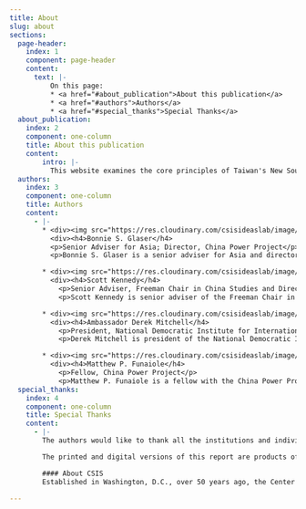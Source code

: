 ```yaml
---
title: About
slug: about
sections:
  page-header:
    index: 1
    component: page-header
    content:
      text: |-
          On this page:
          * <a href="#about_publication">About this publication</a>
          * <a href="#authors">Authors</a>
          * <a href="#special_thanks">Special Thanks</a>
  about_publication:
    index: 2
    component: one-column
    title: About this publication
    content:
        intro: |-
          This website examines the core principles of Taiwan's New Southbound Policy, Taiwan's whole-of-government effort to enhance its regional integration and promote peaceful development across the Indo-Pacific. The website has been designed to serve as a digital companion to <a href="https://www.csis.org/analysis/new-southbound-policy" class="icon-external" target="_blank" rel="nofollow noreferrer">The New Southbound Policy: Deepening Taiwan's Regional Integration</a>, a comprehensive report published by CSIS in January 2018. Much has happened since the report was published. For this website, the authors have compiled new information regarding the modified policy and updated many of the graphics found in the original report. Further additions will be made as new information or data becomes available.
  authors:
    index: 3
    component: one-column
    title: Authors
    content:
      - |-
        * <div><img src="https://res.cloudinary.com/csisideaslab/image/upload/v1560810489/southbound/Bonnie_Glaser.jpg" class="download__image" alt="Author Photo"></div>
          <div><h4>Bonnie S. Glaser</h4>
          <p>Senior Adviser for Asia; Director, China Power Project</p>
          <p>Bonnie S. Glaser is a senior adviser for Asia and director of the China Power Project at CSIS. She is also a nonresident fellow with the Lowy Institute in Australia, and a senior associate with the Pacific Forum. From 2008 to 2015, she was a senior adviser with the Freeman Chair in China Studies at CSIS, and from 2003 to 2008, she was a senior associate in the CSIS International Security Program. Prior to joining CSIS, she was a consultant for U.S. government offices, including the Departments of Defense and State.</p></div>

        * <div><img src="https://res.cloudinary.com/csisideaslab/image/upload/v1560810509/southbound/Scott_Kennedy.jpg" class="download__image" alt="Author Photo"></div>
          <div><h4>Scott Kennedy</h4>
            <p>Senior Adviser, Freeman Chair in China Studies and Director, Project on Chinese Business and Political Economy</p>
            <p>Scott Kennedy is senior adviser of the Freeman Chair in China Studies and director of the Project on Chinese Business and Political Economy at CSIS. Prior to joining CSIS, he was a professor at Indiana University (IU) for over 14 years. From 2007-2014, he was the director of the Research Center for Chinese Politics & Business and founding academic director of IU’s China Office. Dr. Kennedy received his Ph.D. in political science from George Washington University.</p></div>

        * <div><img src="https://res.cloudinary.com/csisideaslab/image/upload/v1560960193/southbound/Derek_Mitchell.jpg" class="download__image" alt="Author Photo"></div>
          <div><h4>Ambassador Derek Mitchell</h4>
            <p>President, National Democratic Institute for International Affairs</p>
            <p>Derek Mitchell is president of the National Democratic Institute. From 2012 to 2016, he was U.S. ambassador to Myanmar, and from 2011 to 2012, he was the U.S. State Department’s first special representative and policy coordinator for Burma. Prior to that, he was principal deputy assistant secretary of defense, Asian and Pacific Security Affairs, and acting assistant secretary of defense. From 2001 to 2009, he was a senior fellow and director of the Asia Division of the CSIS International Security Program.</p></div>

        * <div><img src="https://res.cloudinary.com/csisideaslab/image/upload/v1560810489/southbound/Matthew_Funaiole.jpg" class="download__image" alt="Author Photo"></div>
          <div><h4>Matthew P. Funaiole</h4>
            <p>Fellow, China Power Project</p>
            <p>Matthew P. Funaiole is a fellow with the China Power Project at CSIS where he works on projects pertaining to Chinese foreign and security policy, cross-Strait relations, and the broader Asia-Pacific security architecture. He is the principal researcher for the ChinaPower website, which uses data visualization and written analysis to unpack the complexity of China’s rise. Prior to CSIS, Dr. Funaiole taught at the University of Saint Andrews in Scotland, where he also completed his doctoral research.</p></div>
  special_thanks:
    index: 4
    component: one-column
    title: Special Thanks
    content:
      - |-
        The authors would like to thank all the institutions and individuals who provided assistance and support to this project. We are grateful to Taiwan’s Ministry of Foreign Affairs, the Taipei Economic and Cultural Representative Office in Washington, D.C., and the Taiwan-Asia Exchange Foundation (TAEF). A special thanks goes to Dr. Alan Hao Yang, executive director of TAEF, for his support during the development of this website.

        The printed and digital versions of this report are products of the  <a href="https://www.csis.org/programs/dracopoulos-ideas-lab" class="icon-external" target="_blank" rel="nofollow noreferrer">Andreas C. Dracopoulos iDeas Lab</a>, the in-house digital, multimedia, and design agency at the Center for Strategic and International Studies.

        #### About CSIS
        Established in Washington, D.C., over 50 years ago, the Center for Strategic and International Studies (CSIS) is a bipartisan, nonprofit policy research organization dedicated to providing strategic insights and policy solutions to help decisionmakers chart a course toward a better world. To learn more about CSIS, visit <a href="https://www.csis.org" class="icon-external" target="_blank" rel="nofollow noreferrer">www.CSIS.org.</a>

---
```

